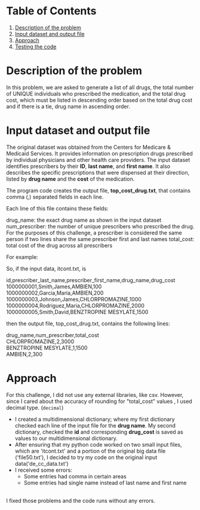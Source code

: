 # Table of Contents
1. [Description of the problem](README.md#description)
2. [Input dataset and output file](README.md#data)
3. [Approach](README.md#approach)
4. [Testing the code](README.md#testing)

# Description of the problem

In this problem, we are asked to generate a list of all drugs, the total number of UNIQUE individuals who prescribed the medication, and the total drug cost, which must be listed in descending order based on the total drug cost and if there is a tie, drug name in ascending order.

# Input dataset and output file

The original dataset was obtained from the Centers for Medicare & Medicaid Services. It provides information on prescription drugs prescribed by individual physicians and other health care providers. The input dataset identifies prescribers by their **ID**, **last name**, and **first name**. It also describes the specific prescriptions that were dispensed at their direction, listed by **drug name** and the **cost** of the medication. 

The program code creates the output file, **top_cost_drug.txt**, that contains comma (,) separated fields in each line.

Each line of this file contains these fields:

drug_name: the exact drug name as shown in the input dataset
num_prescriber: the number of unique prescribers who prescribed the drug. For the purposes of this challenge, a prescriber is considered the same person if two lines share the same prescriber first and last names
total_cost: total cost of the drug across all prescribers

For example:

So, if the input data, itcont.txt, is

id,prescriber_last_name,prescriber_first_name,drug_name,drug_cost<br/>
1000000001,Smith,James,AMBIEN,100<br/>
1000000002,Garcia,Maria,AMBIEN,200<br/>
1000000003,Johnson,James,CHLORPROMAZINE,1000<br/>
1000000004,Rodriguez,Maria,CHLORPROMAZINE,2000<br/>
1000000005,Smith,David,BENZTROPINE MESYLATE,1500<br/>

then the output file, top_cost_drug.txt, contains the following lines:

drug_name,num_prescriber,total_cost<br/>
CHLORPROMAZINE,2,3000<br/>
BENZTROPINE MESYLATE,1,1500<br/>
AMBIEN,2,300<br/>

# Approach

For this challenge, I did not use any external libraries, like csv. 
However, since I cared about the accuracy of rounding for "total_cost" values , I used decimal type. (```decimal```)

- I created a multidimensional dictionary; where my first dictionary checked each line of the input file for the **drug name**.
My second dictionary, checked the **id** and corresponding **drug_cost** is saved as values to our multidimensional dictionary.
- After ensuring that my python code worked on two small input files, which are 'itcont.txt' and a portion of the original big data file ('file50.txt'), I decided to try my code on the original input data('de_cc_data.txt')
- I received some errors:
  - Some entries had comma in certain areas
  - Some entries had single name instead of last name and first name<br/>
<br/>
I fixed those problems and the code runs without any errors.

